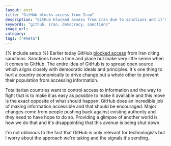 ```yaml
---
layout: post
title: "GitHub blocks access from Iran"
description: "GitHub blocked assess from Iran due to sanctions and it's the exact opposite approach we should be taking."
keywords: "github, iran, democracy, sanctions"
image_url: 
category: 
tags: ["#meta"]
---
```

{% include setup %}
Earlier today GitHub [blocked access](https://www.businessinsider.com/microsoft-owned-github-reportedly-blocking-people-in-crimea-iran-sanction-2019-7) from Iran citing sanctions. Sanctions have a time and place but make very little sense when it comes to GitHub. The entire idea of GitHub is to spread open source which aligns closely with democratic ideals and principles. It's one thing to hurt a country economically to drive change but a whole other to prevent their population from accessing information.

Totalitarian countries want to control access to information and the way to fight that is to make it as easy as possible to make it available and this move is the exact opposite of what should happen. GitHub does an incredible job of making information accessible and that should be encouraged. Major changes come from people pushing back against existing authority and they need to have hope to do so. Providing a glimpse of another world is how we do that and it's disappointing that this avenue is being shut down.

I'm not oblivious to the fact that GitHub is only relevant for technologists but I worry about the approach we're taking and the signals it's sending.
